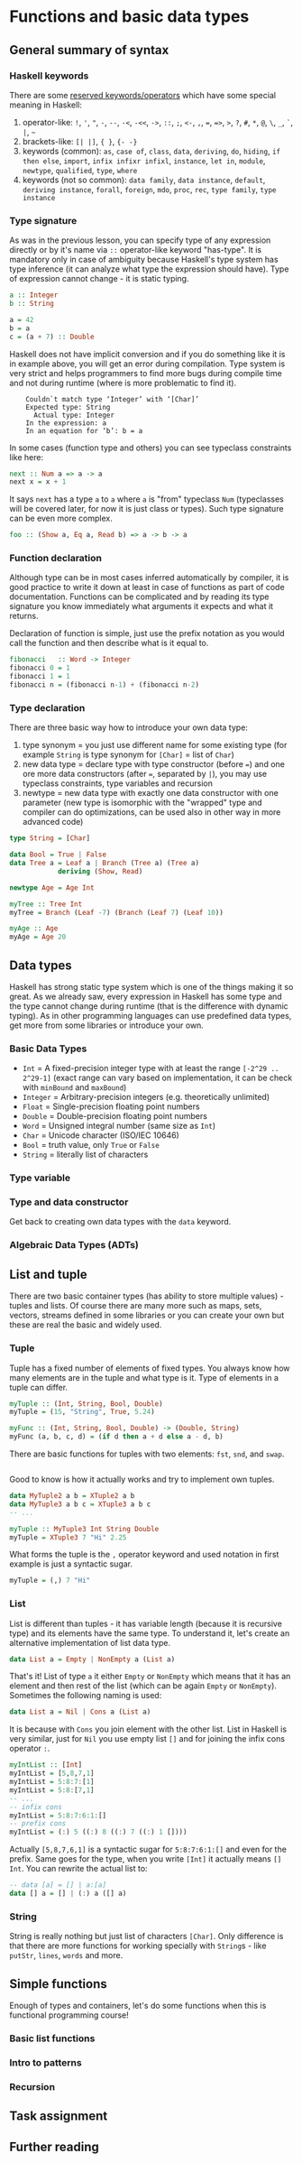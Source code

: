# Functions and basic data types

## General summary of syntax

### Haskell keywords

There are some [reserved keywords/operators] which have some special meaning in Haskell:

1. operator-like: `!`, `'`, `"`, `-`, `--`, `-<`, `-<<`, `->`, `::`, `;`, `<-`, `,`, `=`, `=>`, `>`, `?`, `#`, `*`, `@`, `\`, `_`, `` ` ``, `|`, `~`
2. brackets-like: `[| |]`, `{ }`, `{- -}`
3. keywords (common): `as`, `case of`, `class`, `data`, `deriving`, `do`, `hiding`, `if then else`, `import`, `infix infixr infixl`, `instance`, `let in`, `module`, `newtype`, `qualified`, `type`, `where`
4. keywords (not so common): `data family`, `data instance`, `default`, `deriving instance`, `forall`, `foreign`, `mdo`, `proc`, `rec`, `type family`, `type instance`

[reserved keywords/operators]: https://wiki.haskell.org/Keywords

### Type signature

As was in the previous lesson, you can specify type of any expression directly or by it's name via `::` operator-like keyword "has-type". It is mandatory only in case of ambiguity because Haskell's type system has type inference (it can analyze what type the expression should have). Type of expression cannot change - it is static typing.

```haskell
a :: Integer
b :: String

a = 42
b = a
c = (a + 7) :: Double
```

Haskell does not have implicit conversion and if you do something like it is in example above, you will get an error during compilation. Type system is very strict and helps programmers to find more bugs during compile time and not during runtime (where is more problematic to find it).

```
    Couldn`t match type ‘Integer’ with ‘[Char]’
    Expected type: String
      Actual type: Integer
    In the expression: a
    In an equation for ‘b’: b = a
```

In some cases (function type and others) you can see typeclass constraints like here:

```haskell
next :: Num a => a -> a
next x = x + 1
```

It says `next` has a type `a` to `a` where `a` is "from" typeclass `Num` (typeclasses will be covered later, for now it is just class or types). Such type signature can be even more complex.

```haskell
foo :: (Show a, Eq a, Read b) => a -> b -> a
```

### Function declaration

Although type can be in most cases inferred automatically by compiler, it is good practice to write it down at least in case of functions as part of code documentation. Functions can be complicated and by reading its type signature you know immediately what arguments it expects and what it returns.

Declaration of function is simple, just use the prefix notation as you would call the function and then describe what is it equal to.

```haskell
fibonacci   :: Word -> Integer
fibonacci 0 = 1
fibonacci 1 = 1
fibonacci n = (fibonacci n-1) + (fibonacci n-2)
```

### Type declaration

There are three basic way how to introduce your own data type:

1. type synonym = you just use different name for some existing type (for example `String` is type synonym for `[Char]` = list of `Char`)
2. new data type = declare type with type constructor (before `=`) and one ore more data constructors (after `=`, separated by `|`), you may use typeclass constraints, type variables and recursion
3. newtype = new data type with exactly one data constructor with one parameter (new type is isomorphic with the "wrapped" type and compiler can do optimizations, can be used also in other way in more advanced code)

```haskell
type String = [Char]

data Bool = True | False
data Tree a = Leaf a | Branch (Tree a) (Tree a)
            deriving (Show, Read)

newtype Age = Age Int

myTree :: Tree Int
myTree = Branch (Leaf -7) (Branch (Leaf 7) (Leaf 10))

myAge :: Age
myAge = Age 20
```

## Data types

Haskell has strong static type system which is one of the things making it so great. As we already saw, every expression in Haskell has some type and the type cannot change during runtime (that is the difference with dynamic typing). As in other programming languages can use predefined data types, get more from some libraries or introduce your own.

### Basic Data Types

* `Int` = A fixed-precision integer type with at least the range `[-2^29 .. 2^29-1]` (exact range can vary based on implementation, it can be check with `minBound` and `maxBound`)
* `Integer` = Arbitrary-precision integers (e.g. theoretically unlimited)
* `Float` = Single-precision floating point numbers
* `Double` = Double-precision floating point numbers
* `Word` = Unsigned integral number (same size as `Int`)
* `Char` = Unicode character (ISO/IEC 10646)
* `Bool` = truth value, only `True` or `False`
* `String` = literally list of characters

### Type variable

### Type and data constructor

Get back to creating own data types with the `data` keyword.

### Algebraic Data Types (ADTs)

## List and tuple

There are two basic container types (has ability to store multiple values) - tuples and lists. Of course there are many more such as maps, sets, vectors, streams defined in some libraries or you can create your own but these are real the basic and widely used.

### Tuple

Tuple has a fixed number of elements of fixed types. You always know how many elements are in the tuple and what type is it. Type of elements in a tuple can differ.

```haskell
myTuple :: (Int, String, Bool, Double)
myTuple = (15, "String", True, 5.24)

myFunc :: (Int, String, Bool, Double) -> (Double, String)
myFunc (a, b, c, d) = (if d then a + d else a - d, b)
```

There are basic functions for tuples with two elements: `fst`, `snd`, and `swap`.

```

```

Good to know is how it actually works and try to implement own tuples.

```haskell
data MyTuple2 a b = XTuple2 a b
data MyTuple3 a b c = XTuple3 a b c
-- ...

myTuple :: MyTuple3 Int String Double
myTuple = XTuple3 7 "Hi" 2.25
```

What forms the tuple is the `,` operator keyword and used notation in first example is just a syntactic sugar.


```haskell
myTuple = (,) 7 "Hi"
```

### List

List is different than tuples - it has variable length (because it is recursive type) and its elements have the same type. To understand it, let's create an alternative implementation of list data type.

```haskell
data List a = Empty | NonEmpty a (List a)
```

That's it! List of type `a` it either `Empty` or `NonEmpty` which means that it has an element and then rest of the list (which can be again `Empty` or `NonEmpty`). Sometimes the following naming is used:

```haskell
data List a = Nil | Cons a (List a)
```

It is because with `Cons` you join element with the other list. List in Haskell is very similar, just for `Nil` you use empty list `[]` and for joining the infix cons operator `:`.

```haskell
myIntList :: [Int]
myIntList = [5,8,7,1]
myIntList = 5:8:7:[1]
myIntList = 5:8:[7,1]
-- ...
-- infix cons
myIntList = 5:8:7:6:1:[]
-- prefix cons
myIntList = (:) 5 ((:) 8 ((:) 7 ((:) 1 [])))
```

Actually `[5,8,7,6,1]` is a syntactic sugar for `5:8:7:6:1:[]` and even for the prefix. Same goes for the type, when you write `[Int]` it actually means `[] Int`. You can rewrite the actual list to:

```haskell
-- data [a] = [] | a:[a]
data [] a = [] | (:) a ([] a)
```

### String

String is really nothing but just list of characters `[Char]`. Only difference is that there are more functions for working specially with `String`s - like `putStr`, `lines`, `words` and more.

## Simple functions

Enough of types and containers, let's do some functions when this is functional programming course!

### Basic list functions

### Intro to patterns

### Recursion

## Task assignment

## Further reading
